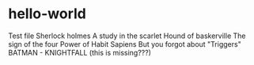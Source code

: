 # hello-world
Test file
Sherlock holmes
A study in the scarlet
Hound of baskerville
The sign of the four
Power of Habit
Sapiens
But you forgot about "Triggers"
BATMAN - KNIGHTFALL (this is missing???)

